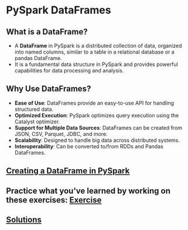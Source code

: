 # PySpark DataFrames

## What is a DataFrame?

- A **DataFrame** in PySpark is a distributed collection of data, organized into named columns, similar to a table in a relational database or a pandas DataFrame.
- It is a fundamental data structure in PySpark and provides powerful capabilities for data processing and analysis.

## Why Use DataFrames?

- **Ease of Use**: DataFrames provide an easy-to-use API for handling structured data.
- **Optimized Execution**: PySpark optimizes query execution using the Catalyst optimizer.
- **Support for Multiple Data Sources**: DataFrames can be created from JSON, CSV, Parquet, JDBC, and more.
- **Scalability**: Designed to handle big data across distributed systems.
- **Interoperability**: Can be converted to/from RDDs and Pandas DataFrames.

## [Creating a DataFrame in PySpark](https://github.com/RahulRoy-rsp/Learning_PySpark/blob/main/Dataframes/dataframes.md#creating-dataframes-in-pyspark)

## Practice what you've learned by working on these exercises: [Exercise](https://github.com/RahulRoy-rsp/Learning_PySpark/blob/main/Dataframes/df-exercise.md#pyspark-dataframe-exercise)

## [Solutions](https://github.com/RahulRoy-rsp/Learning_PySpark/blob/main/Dataframes/df-solutions.md)
